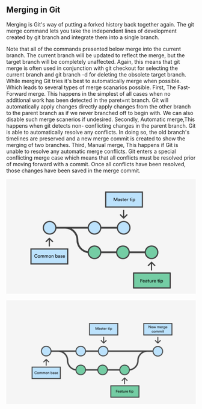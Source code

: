 ## Merging in Git

Merging is Git's way of putting a forked history back together again. The git merge command lets you take the independent lines of development created by git branch and integrate them into a single branch.

Note that all of the commands presented below merge into the current branch. The current branch will be updated to reflect the merge, but the target branch will be completely unaffected. Again, this means that git merge is often used in conjunction with git checkout for selecting the current branch and git branch -d for deleting the obsolete target branch. While merging Git tries it's best to automatically merge when possible. Which leads to several types of merge scanarios possible. First, The Fast-Forward merge. This happens in the simplest of all cases when no additional work has been detected in the paret=nt branch. Git will automatically apply changes directly apply changes from the other branch to the parent branch as if we never branched off to begin with. We can also disable such merge scanerios if undesired. Secondly, Automatic merge,This happens when git detects non- conflicting changes in the parent branch. Git is able to automatically resolve any conflicts. In doing so, the old branch's timelines are preserved and a new merge commit is created to show the merging of two branches. Third, Manual merge, This happens if Git is unable to resolve any automatic merge conflicts. Git enters a special conflicting merge case which means that all conflicts must be resolved prior of moving forward with a commit. Once all conflicts have been resolved, those changes have been saved in the merge commit.

![pullchart](imgs/merge1.png)

![pullchart](imgs/merge2.png)